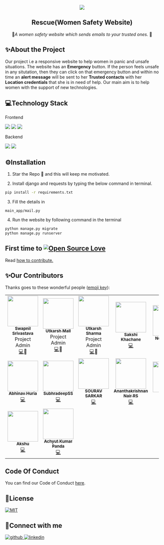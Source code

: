 <p align="center">
  <a href="https://github.com/swapnilsparsh/Rescue">
    <img src="https://github.com/swapnilsparsh/Rescue/blob/master/main_app/static/Images/rescues.gif" >
  </a>

  <h2 align="center"><b>Rescue(Women Safety Website)</b></h2>

  <p align="center">
    📧<i>A women safety website which sends emails to your trusted ones.</i> 📧
    <br />
  </p>
</p>

## ✨About the Project

Our project i.e a responsive website to help women in panic and unsafe situations. The website has an **Emergency** button. If the person feels unsafe in any situtation, then they can click on that emergency button and within no time an **alert message** will be sent to her **Trusted contacts** with her **Location credentials** that she is in need of help. Our main aim is to help women with the support of new technologies.

## 💻Technology Stack
Frontend

  <img src="https://img.shields.io/badge/html5%20-%23E34F26.svg?&style=for-the-badge&logo=html5&logoColor=white"/>   <img src="https://img.shields.io/badge/css3%20-%231572B6.svg?&style=for-the-badge&logo=css3&logoColor=white"/>    <img src="https://img.shields.io/badge/bootstrap%20-%234f0599.svg?&style=for-the-badge&logo=bootstrap&logoColor=white"/>

Backend

  <img src="https://img.shields.io/badge/django%20-%23092E20.svg?&style=for-the-badge&logo=django&logoColor=white"/>   <img src="https://img.shields.io/badge/sqlite-%2307405e.svg?&style=for-the-badge&logo=sqlite&logoColor=white"/>

## ⚙Installation

1. Star the Repo 🌟 and this will keep me motivated.

2. Install django and requests by typing the below command in terminal.
```sh
pip install -r requirements.txt
```

3. Fill the details in  
```
main_app/mail.py
```

4. Run the website by following command in the terminal
```sh
python manage.py migrate
python manage.py runserver
```
## First time to [![Open Source Love](https://badges.frapsoft.com/os/v2/open-source.png?v=103)](https://github.com/ellerbrock/open-source-badges/)

Read [how to contribute.](https://github.com/smriti1313/Rescue/blob/master/Contributing.md)


## ✨Our Contributors

Thanks goes to these wonderful people ([emoji key](https://allcontributors.org/docs/en/emoji-key)):

<!-- ALL-CONTRIBUTORS-LIST:START - Do not remove or modify this section -->

<table>
  <tr>
      <td align="center"><a href="https://github.com/swapnilsparsh"><img src="https://avatars0.githubusercontent.com/u/69387608?s=400&u=6fe789d1b208bcbd21f6b95f641338fea7e999b9&v=4" width="100px;" alt=""/><br /><sub><b>Swapnil Srivastava
</b></sub></a><br />Project Admin<br><a href="https://github.com/swapnilsparsh/Rescue/commits?author=swapnilsparsh" title="Code">💻</a>📆</td>
      <td align="center"><a href="https://github.com/Assertor1"><img src="https://avatars1.githubusercontent.com/u/69422566?s=400&v=4" width="100px;" alt=""/><br /><sub><b>Utkarsh Mall
</b></sub></a><br />Project Admin<br><a href="https://github.com/swapnilsparsh/Rescue/commits?author=Assertor1" title="Code">💻</a>📆</td>
      <td align="center"><a href="https://github.com/U-c0de"><img src="https://avatars3.githubusercontent.com/u/72260739?s=400&u=d3a3c8b828e87940d5a41723d19e074eac232bff&v=4" width="100px;" alt=""/><br /><sub><b>Utkarsh Sharma
</b></sub></a><br />Project Admin<br><a href="https://github.com/swapnilsparsh/Rescue/commits?author=U-c0de" title="Code">💻</a>📆</td> 
         <td align="center"><a href="https://github.com/sakshikhachane"><img src="https://avatars1.githubusercontent.com/u/53635792?s=460&u=d33610db9174c55ca00f0817249d019004b9ae80&v=4" width="100px;" alt=""/><br /><sub><b>Sakshi Khachane
</b></sub></a><br /><a href="https://github.com/swapnilsparsh/Rescue/commits?author=sakshikhachane" title="Code">💻</a></td>
          <td align="center"><a href="https://github.com/nehaparmar99"><img src="https://avatars.githubusercontent.com/u/48972593?s=400&u=5630955c2a1434b3c134a12769e121c7ec6402b8&v=4" width="100px;" alt=""/><br /><sub><b>Neha Parmar
</b></sub></a><br /><a href="https://github.com/swapnilsparsh/Rescue/commits?author=nehaparmar99" title="Doc">📖</a></td> 
      <td align="center"><a href="https://github.com/musavveer"><img src="https://avatars1.githubusercontent.com/u/62888562?s=400&u=584c4b33d04caae5c200f29e19a26ffdcfe49393&v=4" width="100px;" alt=""/><br /><sub><b>Musavveer Rehaman
</b></sub></a><br /><a href="https://github.com/swapnilsparsh/Rescue/commits?author=musavveer" title="Bug">🐛</a></td>
     <td align="center"><a href="https://github.com/djm-1"><img src="https://avatars1.githubusercontent.com/u/54498482?s=400&u=1803e5dec856543a7c20a50e5519f8dfd388b961&v=4" width="100px;" alt=""/><br /><sub><b>Dibyajyoti Mondal
</b></sub></a><br /><a href="https://github.com/swapnilsparsh/Rescue/commits?author=djm-1" title="Code">💻</a></td>
    <td align="center"><a href="https://github.com/muthuannamalai12"><img src="https://avatars0.githubusercontent.com/u/64524822?s=400&u=c1f8f317ca1eb1340f411b69b3b7c85446303ae5&v=4" width="100px;" alt=""/><br /><sub><b>Muthu Annamalai.V
</b></sub></a><br /><a href="https://github.com/swapnilsparsh/Rescue/commits?author=muthuannamalai12" title="Code">💻</a></td>
</tr>
     <td align="center"><a href="https://github.com/abhinav-huria"><img src="https://avatars0.githubusercontent.com/u/69974975?s=400&u=d26001ae0a2c98c61972ac95b6a37acbc278ab1b&v=4" width="100px;" alt=""/><br /><sub><b>Abhinav Huria
</b></sub></a><br /><a href="https://github.com/swapnilsparsh/Rescue/commits?author=abhinav-huria" title="Code">💻</a></td> 
     <td align="center"><a href="https://github.com/SubhradeepSS"><img src="https://avatars3.githubusercontent.com/u/46227193?s=400&v=4" width="100px;" alt=""/><br /><sub><b>SubhradeepSS
</b></sub></a><br /><a href="https://github.com/swapnilsparsh/Rescue/commits?author=SubhradeepSS" title="Code">💻</a></td>
     <td align="center"><a href="https://github.com/sourav-coder"><img src="https://avatars0.githubusercontent.com/u/55509336?s=460&u=4f0467a7d1ee18798a685327ae0979e66c3feb9d&v=4" width="100px;" alt=""/><br /><sub><b>SOURAV SARKAR
</b></sub></a><br /><a href="https://github.com/swapnilsparsh/Rescue/commits?author=sourav-coder" title="Code">💻</a></td>

  <td align="center"><a href="https://github.com/akrish4"><img src="https://avatars1.githubusercontent.com/u/61831021?s=400&u=31f7ece09fb07c20b3b97673f448e762dc0946b0&v=4" width="100px;" alt=""/><br /><sub><b>Ananthakrishnan Nair RS
</b></sub></a><br /><a href="https://github.com/swapnilsparsh/Rescue/commits?author=akrish4" title="Code">💻</a></td>   
      <td align="center"><a href="https://github.com/smriti1313"><img src="https://avatars3.githubusercontent.com/u/52624997?s=400&u=fe00d69251e7ed30455c55ca0698bc88dc149cce&v=4" width="100px;" alt=""/><br /><sub><b>Smriti
</b></sub></a><br /><a href="https://github.com/swapnilsparsh/Rescue/commits?author=smriti1313" title="Doc">📖</a></td>
  <td align="center"><a href="https://github.com/m-code12"><img src="https://avatars.githubusercontent.com/u/53649201?s=400&u=de5cda61d311b064c772eb73414bb3c43a62310c&v=4" width="100px;" alt=""/><br /><sub><b>Monika Jha
</b></sub></a><br /><a href="https://github.com/swapnilsparsh/Rescue/commits?author=m-code12" title="Doc">📖</a></td> 
  <td align="center"><a href="https://github.com/jatiinyadav"><img src="https://avatars.githubusercontent.com/u/73248007?s=400&u=689c6131cdead6c052bfd6f8d083e62fbfd67d22&v=4" width="100px;" alt=""/><br /><sub><b>Jatin Yadav
</b></sub></a><br /><a href="https://github.com/swapnilsparsh/Rescue/commits?author=jatiinyadav" title="Code">💻</a></td> 
  <td align="center"><a href="https://github.com/jatinjain001"><img src="https://avatars.githubusercontent.com/u/46483236?s=400&u=7aaaaa037e704a2c1e0a6907f82a1c205b05c518&v=4" width="100px;" alt=""/><br /><sub><b>Jatin Jain
  </tr>

  <td align="center"><a href="https://github.com/Akshu-on-github"><img src="https://avatars.githubusercontent.com/u/61582763?s=400&u=016894455dd1669c3a0fceff1c049cb66f50b4b0&v=4" width="100px;" alt=""/><br /><sub><b>Akshu
</b></sub></a><br /><a href="https://github.com/swapnilsparsh/Rescue/commits?author=Akshu-on-github" title="Code">💻</a></td>
  <td align="center"><a href="https://github.com/Sloth-Panda"><img src="https://avatars.githubusercontent.com/u/70213384?s=400&u=e9943a17413e20376627fd81f618da46d8fdef8b&v=4" width="100px;" alt=""/><br /><sub><b>Achyut Kumar Panda
</b></sub></a><br /><a href="https://github.com/swapnilsparsh/Rescue/commits?author=Sloth-Panda" title="Code">💻</a></td>
<table>
  

## Code Of Conduct

You can find our Code of Conduct [here](/Code_of_Conduct.md).


## 📄License

<a href="https://github.com/swapnilsparsh/Rescue/blob/master/LICENS" target="_blank">
<img src="https://img.shields.io/badge/license-MIT-green" alt=MIT>
</a>

## 📱Connect with me


<div align="left">
<a href="https://github.com/swapnilsparsh" target="_blank">
<img src=https://img.shields.io/badge/github-%2324292e.svg?&style=for-the-badge&logo=github&logoColor=white alt=github style="margin-bottom: 5px;" />
</a>
<a href="https://www.linkedin.com/in/swapnil-srivastava-sparsh/" target="_blank">
<img src=https://img.shields.io/badge/linkedin-%231E77B5.svg?&style=for-the-badge&logo=linkedin&logoColor=white alt=linkedin style="margin-bottom: 5px;" />
</a>
</div>
